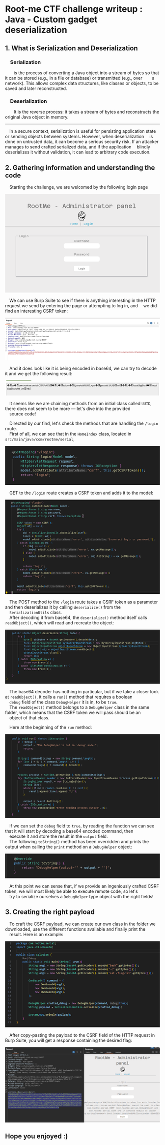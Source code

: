 # Root-me CTF challenge writeup : Java - Custom gadget deserialization

## 1. What is Serialization and Deserialization  

### &emsp;Serialization
&emsp;&emsp;is the process of converting a Java object into a stream of bytes so that it can be stored (e.g., in a file or database) or transmitted (e.g., over 
&emsp;&emsp;a network). This allows complex data structures, like classes or objects, to be saved and later reconstructed.

### &emsp;Deserialization
&emsp;&emsp;It is the reverse process: it takes a stream of bytes and reconstructs the original Java object in memory.  
  
------
  
&emsp;In a secure context, serialization is useful for persisting application state or sending objects between systems. However, when deserialization 
&emsp;is done on untrusted data, it can become a serious security risk. If an attacker manages to send crafted serialized data, and if the application 
&emsp;blindly deserializes it without validation, it can lead to arbitrary code execution.


## 2. Gathering information and understanding the code

&emsp;Starting the challenge, we are welcomed by the following login page  

![Login_page](https://github.com/K8avid/CTF_Java-_Custom_gadget_deserialisation/blob/main/login_page.png)

&emsp;We can use Burp Suite to see if there is anything interesting in the HTTP request we send by entering the page or attempting to log in, and 
&emsp;we did find an interesting CSRF token:

![Login_page](https://github.com/K8avid/CTF_Java-_Custom_gadget_deserialisation/blob/main/post_request_csrf.png)

&emsp;And it does look like it is being encoded in base64, we can try to decode it and we get the following result:

![Login_page](https://github.com/K8avid/CTF_Java-_Custom_gadget_deserialisation/blob/main/csrf_decoded.png)

&emsp;It seems like we are chaining methods from an initial class called `UUID`, there does not seem to be more — let's dive into the provided   
&emsp;source code!

&emsp;Directed by our find, let's check the methods that are handling the `/login` route.  
&emsp;First of all, we can see that in the `HomeIndex` class, located in `src/main/java/com/rootme/serial`,  

![Login_page](https://github.com/K8avid/CTF_Java-_Custom_gadget_deserialisation/blob/main/get_login.png)  

&emsp;GET to the `/login` route creates a CSRF token and adds it to the model:

![Login_page](https://github.com/K8avid/CTF_Java-_Custom_gadget_deserialisation/blob/main/post_login.png)  

&emsp;The POST method to the `/login` route takes a CSRF token as a parameter and then deserializes it by calling `deserialize()` from the   
&emsp;`SerializationUtils` class.  
&emsp;After decoding it from base64, the `deserialize()` method itself calls `readObject()`, which will read and recreate the object:

![Login_page](https://github.com/K8avid/CTF_Java-_Custom_gadget_deserialisation/blob/main/deserialize.png)  

&emsp;The base64 decoder has nothing in particular, but if we take a closer look at `readObject()`, it calls a `run()` method that requires a boolean  
&emsp;`debug` field of the class `DebugHelper` it is in, to be `true`.  
&emsp;The `readObject()` method belongs to a `DebugHelper` class in the same folder, which means that the CSRF token we will pass should be an  
&emsp;object of that class.

&emsp;Here at the beginning of the `run` method:  

![Login_page](https://github.com/K8avid/CTF_Java-_Custom_gadget_deserialisation/blob/main/run.png)  

&emsp;If we can set the `debug` field to `true`, by reading the function we can see that it will start by decoding a base64 encoded command, then  
&emsp;execute it and store the result in the `output` field.  
&emsp;The following `toString()` method has been overridden and prints the output when calling the `print` method on a `DebugHelper` object:

![Login_page](https://github.com/K8avid/CTF_Java-_Custom_gadget_deserialisation/blob/main/toString.png)  

&emsp;At this point we can sense that, if we provide an ingeniously crafted CSRF token, we will most likely be able to execute remote code, so let's  
&emsp;try to serialize ourselves a `DebugHelper` type object with the right fields!

## 3. Creating the right payload  

&emsp;To craft the CSRF payload, we can create our own class in the folder we downloaded, use the different functions available and finally print the  
&emsp;result. Here is an example:

![Login_page](https://github.com/K8avid/CTF_Java-_Custom_gadget_deserialisation/blob/main/payload_gen.png)  

&emsp;After copy-pasting the payload to the CSRF field of the HTTP request in Burp Suite, you will get a response containing the desired flag:

![Login_page](https://github.com/K8avid/CTF_Java-_Custom_gadget_deserialisation/blob/main/final.png)

## Hope you enjoyed :)
